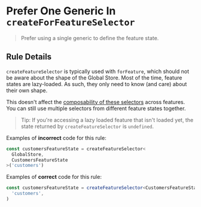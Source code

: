 # Prefer One Generic In `createForFeatureSelector`

> Prefer using a single generic to define the feature state.

## Rule Details

`createFeatureSelector` is typically used with `forFeature`, which should not be aware about the shape of the Global Store. Most of the time, feature states are lazy-loaded. As such, they only need to know (and care) about their own shape.

This doesn't affect the [composability of these selectors](https://timdeschryver.dev/blog/sharing-data-between-modules-is-peanuts) across features.
You can still use multiple selectors from different feature states together.

> Tip: If you're accessing a lazy loaded feature that isn't loaded yet, the state returned by `createFeatureSelector` is `undefined`.

Examples of **incorrect** code for this rule:

```ts
const customersFeatureState = createFeatureSelector<
  GlobalStore,
  CustomersFeatureState
>('customers')
```

Examples of **correct** code for this rule:

```ts
const customersFeatureState = createFeatureSelector<CustomersFeatureState>(
  'customers',
)
```
